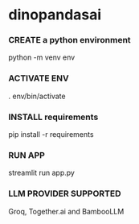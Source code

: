 # dinopandasai

### CREATE a python environment
python -m venv env

### ACTIVATE ENV

. env/bin/activate

### INSTALL requirements
pip install -r requirements

### RUN APP
streamlit run app.py


### LLM PROVIDER SUPPORTED 
Groq, Together.ai and BambooLLM
